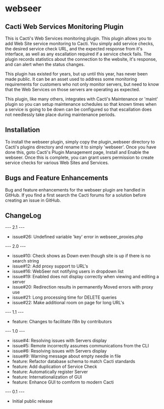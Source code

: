 # webseer

## Cacti Web Services Monitoring Plugin

This is Cacti's Web Services monitoring plugin. This plugin allows you to add Web Site service monitoring to Cacti. You simply add service checks, the desired service check URL, and the expected response from it's interface, as well as any escallation required if a service check fails. The plugin records statistics about the connection to the website, it's response, and can alert when the status changes.

This plugin has existed for years, but up until this year, has never been made public. It can be an asset used to address some monitoring requirements for customers who not only monitor servers, but need to know that the Web Services on those servers are operating as expected.

This plugin, like many others, integrates with Cacti's Maintenance or 'maint' plugin so you can setup maintenance schedules so that known times when a service is going to be down can be configured so that escallation does not needlessly take place during maintenance periods.

## Installation

To install the webseer plugin, simply copy the plugin_webseer directory to Cacti's plugins directory and rename it to simply 'webseer'. Once you have done this, goto Cacti's Plugin Management page, Install and Enable the webseer. Once this is complete, you can grant users permission to create service checks for various Web Sites and Services.

## Bugs and Feature Enhancements

Bug and feature enhancements for the webseer plugin are handled in GitHub. If you find a first search the Cacti forums for a solution before creating an issue in GitHub.

## ChangeLog
--- 2.1 ---
* issue#26: Undefined variable 'key' error in webseer_proxies.php

--- 2.0 ---
* issue#10: Check shows as Down even though site is up if there is no search string
* issue#12: Add proxy support to URL's
* issue#16: WebSeer not notifying users in dropdown list
* issue#19: Enabled does not display correctly when viewing and editing a server
* issue#20: Redirection results in permanently Moved errors with proxy use
* issue#21: Long processing time for DELETE queries
* issue#22: Make additional room on page for long URL's

--- 1.1 ---
* feature: Changes to facilitate i18n by contributors

--- 1.0 ---
* issue#4: Resolving issues with Servers display
* issue#5: Remote incorrectly assumes communications from the CLI
* issue#6: Resolving issues with Servers display
* issue#9: Warning message about empty needle in file
* feature: Refactor database schema to match Cacti standards
* feature: Add duplication of Service Check
* feature: Automatically register Server
* feature: Internationalization of GUI
* feature: Enhance GUI to comform to modern Cacti

--- 0.1 ---
* Initial public release

